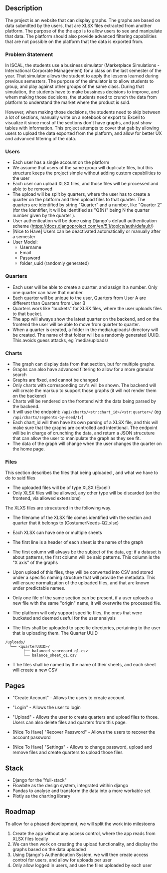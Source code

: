 ## Description
The project is an website that can display graphs. The graphs are based on data submitted by the users, that are XLSX files extracted from another platform. The purpose of the the app is to allow users to see and manipulate that data. The platform should also provide advanced filtering capabilities that are not possible on the platform that the data is exported from.

### Problem Statement
In ISCAL, the students use a business simulator (Marketplace Simulations - International Corporate Management) for a class on the last semester of the year. That simulator allows the student to apply the lessons learned during previous semesters. The purpose of the simulator is to allow students to group, and play against other groups of the same class. During that simulation, the students have to make bussiness decisions to improve, and whem making those decisions, the students need to crunch the data from platform to understand the market where the product is sold. 

However, when making those decisions, the students need to skip between a lot of sections, manually write on a notebook or export to Excell to visualize it since most of the sections don't have graphs, and just show tables with information. This project attempts to cover that gab by allowing users to upload the data exported from the platform, and allow for better UX and advanced filtering of the data.

### Users
- Each user has a single account on the platform
- We assume that users of the same group will duplicate files, but this structure keeps the project simple without adding custom capabilities to the user 
- Each user can upload XLSX files, and those files will be processed and able to be removed
- The upload will be split by quarters, where the user has to create a quarter on the platform and then upload files to that quarter. The quarters are identified by string "Quarter" and a number, like "Quarter 2" (for the identifier, it will be identified as "Q{N}" being N the quarter number given by the quarter ).
- User authentication will be done using Django's default authentication scheme (https://docs.djangoproject.com/en/5.1/topics/auth/default/)
- [Nice to Have] Users can be deactivated automatically or manually after a semester
- User Model:
  - Username
  - Email
  - Password
  - folder_uuid (randomly generated)

### Quarters
- Each user will be able to create a quarter, and assign it a number. Only one quarter can have that number.
- Each quarter will be unique to the user, Quarters from User A are different than Quarters from User B
- Quarters work like "buckets" for XLSX files, where the user uploads files to that bucket.
- The app will always show the latest quarter on the backend, and on the frontend the user will be able to move from quarter to quarter. 
- When a quarter is created, a folder in the media/uploads/ directory will be created. The name of that folder will be a randomly generated UUID. This avoids guess attacks, eg `media/uploads/<quarterUUID>


### Charts
- The graph can display data from that section, but for multiple graphs.
- Graphs can also have advanced filtering to allow for a more granular search
- Graphs are fixed, and cannot be changed
- Only charts with corresponding csv's will be shown. The backend will will create the markup to support those graphs (it will not render them on the backend)
- Charts will be rendered on the frontend with the data being parsed by the backend.
- It will use the endpoint: `/api/charts/<str:chart_id>/<str:quarter>/` (eg `/api/charts/segments-by-need/1/`)
- Each chart_id will then have its own parsing of a XLSX file, and this will make sure that the graphs are controlled and intentional.
The endpoint will be in charge of crunching the data, and return a JSON strucuture that can allow the user to manipulate the graph as they see fit. 
- The data of the graph will change when the user changes the quarter on the home page.


### Files
This section describes the files that being uploaded , and what we have to do to said files
- The uploaded files will be of type XLSX (Excell)
- Only XLSX files will be allowed, any other type will be discarded (on the frontend, via allowed extensions)

The XLXS files are strucutured in the following way.  
- The filename of the XLSX file comes identified with the section and quarter that it belongs to (CostumerNeeds-Q2.xlsx)
- Each XLSX can have one or multiple sheets
- The first line is a header of each sheet is the name of the graph
- The first column will always be the subject of the data, eg: if a dataset is about patterns, the first column will be said patterns. This column is the "X axis" of the graphs

- Upon upload of this files, they will be converted into CSV and stored under a specific naming structure that will provide the metadata. This will ensure normalization of the uploaded files, and that are known under predictable names.
- Only one file of the same section can be present, if a user uploads a new file with the same "origin" name, it will overwrite the processed file. 
- The platform will only support specific files, the ones that were bucketed and deemed useful for the user analysis
- The files shall be uploaded to specific directories, pertaining to the user that is uploading them. The Quarter UUID
```
/uploads/
  └── <quarterUUID>/
        ├── balanced_scorecard_q1.csv
        └── balance_sheet_q1.csv
```
- T`he files shall be named by the name of their sheets, and each sheet will create a new CSV

## Pages
- "Create Account" - Allows the users to create account
- "Login" - Allows the user to login
- "Upload" - Allows the user to create quarters and upload files to those. Users can also delete files and quarters from this page.

- [Nice To Have] "Recover Password" - Allows the users to recover the account password
- [Nice To Have] "Settings" - Allows to change password, upload and remove files and create quarters to upload those files


## Stack
- Django for the "full-stack"
- Flowbite as the design system, integrated witihin django
- Pandas to analyse and transform the data into a more workable set
- Plotly as the charting library

## Roadmap
To allow for a phased development, we will split the work into milestoens

1. Create the app without any access control, where the app reads from XLSX files locally
2. We can then work on creating the upload functionality, and display the graphs based on the data uploaded
3. Using Django's Authentication System, we will then create access control for users, and allow for uploads per user
4. Only allow logged in users, and use the files uploaded by each user 
 